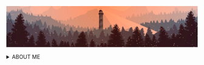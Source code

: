 ![lighthouse-image](/lighthouse.png)

<details>
 <summary>ABOUT ME</summary>

<div id="wrap" align="center">

<div id="innerWrap" align="left">    

### 🍂 Brief info
* name: **Valeryy**
* direction: **Frontend/Fullstack development**
* experience: **~2 years**

---

### 🍂 Technology stack
* NextJS, ReactJS, Redux toolkit, TypeScript
* HTML5, CSS3, SASS, Tailwind
* MySQL, PrismaORM, Postman
* GIT, GitHub, Gitea
* Eslint, Prettier
* Adobe Photoshop, Figma
* BEM, FSD

---

### 🍂 About me

Hi there, my name is Valery and I am a qualified specialist in the field of mechanical engineering. Graduated from BSTU "VOENMEH" in the city of St. Petersburg in the direction of rocket science. Since 2022, I have been working hard in the direction of software development. I started to show interest in programming, modulating simple processes in the Matlab environment, and now I am fully into web development.

Primary focused on front-end part in ReactJS environment, but I also often touch on backend development and architecture of modern web applications.

Feel free to write, I will be happy to discuss a joint project or work

---

### 🍂 Contacts

<a href="mailto:ivsmcrew@gmail.com" title="ivsmcrew@gmail.com"><img src="/icon2.png" width="70" height="70"></img></a> 
<a href="https://t.me/IVS_M" title="https://t.me/IVS_M"><img src="/icon1.png" width="70" height="70"></img></a> 
<a href="https://vk.com/son_of_korzh" title="https://vk.com/son_of_korzh"><img src="/icon3.png" width="70" height="70"></img></a> 

---

<picture>
 <source media="(prefers-color-scheme: dark)" srcset="https://static-cdn.jtvnw.net/jtv_user_pictures/f316931b-ee90-48fe-8bf5-17845086f0e3-profile_banner-480.png">
 <source media="(prefers-color-scheme: light)" srcset="https://static-cdn.jtvnw.net/jtv_user_pictures/f316931b-ee90-48fe-8bf5-17845086f0e3-profile_banner-480.png">
 <img alt="YOUR-ALT-TEXT" src="https://static-cdn.jtvnw.net/jtv_user_pictures/f316931b-ee90-48fe-8bf5-17845086f0e3-profile_banner-480.png">
</picture>

> *Колизей — странное место. Одни там бьются насмерть, пока другие за этим наблюдают. В чём смысл этих тёмных обычаев?*
</details>
</div>
</div>

